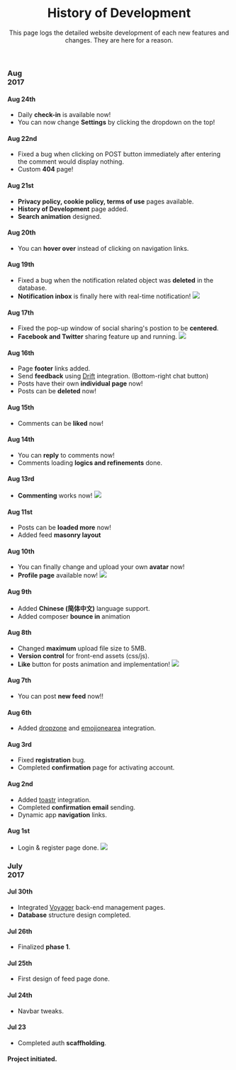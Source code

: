 <header class="Timeline">
<p class="intro-icon" style="color:#4acc9e"><i class="fa fa-book"></i></p>
<h1>History of Development</h1>
<span class="description">This page logs the detailed website development of each new features and changes. They are here for a reason.</span>
</header>

<main>
    <div id="timeline">
        <div>
            <section class="month">
                <h3>Aug<br>2017</h3>
                <section>
                    <h4>Aug 24th</h4>
                    <ul>
                        <li>Daily <b>check-in</b> is available now!</li>
                        <li>You can now change <b>Settings</b> by clicking the dropdown on the top!</li>
                    </ul>
                </section>
                <section>
                    <h4>Aug 22nd</h4>
                    <ul>
                        <li>Fixed a bug when clicking on POST button immediately after entering the comment would display nothing.</li>
                        <li>Custom <b>404</b> page!</li>
                    </ul>
                </section>
                <section>
                    <h4>Aug 21st</h4>
                    <ul>
                        <li><b>Privacy policy, cookie policy, terms of use</b> pages available.</li>
                        <li><b>History of Development</b> page added.</li>
                        <li><b>Search animation</b> designed.</li>
                    </ul>
                </section>
                <section>
                    <h4>Aug 20th</h4>
                    <ul>
                        <li>You can <b>hover over</b> instead of clicking on navigation links.</li>
                    </ul>
                </section>
                <section>
                    <h4>Aug 19th</h4>
                    <ul>
                        <li>Fixed a bug when the notification related object was <b>deleted</b> in the database.</li>
                        <li><b>Notification inbox</b> is finally here with real-time notification! <img src="https://cdnjs.cloudflare.com/ajax/libs/emojione/2.2.7/assets/png/1f64c.png"></li>
                    </ul>
                </section>
                <section>
                    <h4>Aug 17th</h4>
                    <ul>
                        <li>Fixed the pop-up window of social sharing's postion to be <b>centered</b>.</li>
                        <li><b><i class="fa fa-facebook"></i> Facebook and <i class="fa fa-twitter"></i> Twitter</b> sharing feature up and running. <img src="https://cdnjs.cloudflare.com/ajax/libs/emojione/2.2.7/assets/png/1f465.png"></li>
                    </ul>
                </section>
                <section>
                    <h4>Aug 16th</h4>
                    <ul>
                        <li>Page <b>footer</b> links added.</li>
                        <li>Send <b>feedback</b> using <a href="https://www.drift.com/" target="_blank">Drift</a> integration. (Bottom-right chat button)</li>
                        <li>Posts have their own <b>individual page</b> now!</li>
                        <li>Posts can be <b>deleted</b> now!</li>
                    </ul>
                </section>
                <section>
                    <h4>Aug 15th</h4>
                    <ul>
                        <li>Comments can be <b>liked</b> now!</li>
                    </ul>
                </section>
                <section>
                    <h4>Aug 14th</h4>
                    <ul>
                        <li>You can <b>reply</b> to comments now!</li>
                        <li>Comments loading <b>logics and refinements</b> done.</li>
                    </ul>
                </section>
                <section>
                    <h4>Aug 13rd</h4>
                    <ul>
                        <li><b>Commenting</b> works now! <img src="https://cdnjs.cloudflare.com/ajax/libs/emojione/2.2.7/assets/png/270d.png"></li>
                    </ul>
                </section>
                <section>
                    <h4>Aug 11st</h4>
                    <ul>
                        <li>Posts can be <b>loaded more</b> now!</li>
                        <li>Added feed <b>masonry layout</b></li>
                    </ul>
                </section>
                <section>
                    <h4>Aug 10th</h4>
                    <ul>
                        <li>You can finally change and upload your own <b>avatar</b> now!</li>
                        <li><b>Profile page</b> available now! <img src="https://cdnjs.cloudflare.com/ajax/libs/emojione/2.2.7/assets/png/1f913.png"></li>
                    </ul>
                </section>
                <section>
                    <h4>Aug 9th</h4>
                    <ul>
                        <li>Added <b>Chinese (简体中文)</b> language support.</li>
                        <li>Added composer <b>bounce in</b> animation</li>
                    </ul>
                </section>
                <section>
                    <h4>Aug 8th</h4>
                    <ul>
                        <li>Changed <b>maximum</b> upload file size to 5MB.</li>
                        <li><b>Version control</b> for front-end assets (css/js).</li>
                        <li><b>Like</b> button for posts animation and implementation! <img src="https://cdnjs.cloudflare.com/ajax/libs/emojione/2.2.7/assets/png/1f44f.png"></li>
                    </ul>
                </section>
                <section>
                    <h4>Aug 7th</h4>
                    <ul>
                        <li>You can post <b>new feed</b> now!!</li>
                    </ul>
                </section>
                <section>
                    <h4>Aug 6th</h4>
                    <ul>
                        <li>Added <a href="http://www.dropzonejs.com" target="_blank">dropzone</a> and <a href="https://github.com/mervick/emojionearea" target="_blank">emojionearea</a> integration.</li>
                    </ul>
                </section>
                <section>
                    <h4>Aug 3rd</h4>
                    <ul>
                        <li>Fixed <b>registration</b> bug.</li>
                        <li>Completed <b>confirmation</b> page for activating account.</li>
                    </ul>
                </section>
                <section>
                    <h4>Aug 2nd</h4>
                    <ul>
                        <li>Added <a href="http://codeseven.github.io/toastr/" target="_blank">toastr</a> integration.</li>
                        <li>Completed <b>confirmation email</b> sending.</li>
                        <li>Dynamic app <b>navigation</b> links.</li>
                    </ul>
                </section>
                <section>
                    <h4>Aug 1st</h4>
                    <ul>
                        <li>Login &amp; register page done. <img src="https://cdnjs.cloudflare.com/ajax/libs/emojione/2.2.7/assets/png/270c.png"></li>
                    </ul>
                </section>
            </section>
            <section class="month">
                <h3>July<br>2017</h3>
                <section>
                    <h4>Jul 30th</h4>
                    <ul>
                        <li>Integrated <a href="https://github.com/the-control-group/voyager" target="_blank">Voyager</a> back-end management pages.</li>
                        <li><b>Database</b> structure design completed.</li>
                    </ul>
                </section>
                <section>
                    <h4>Jul 26th</h4>
                    <ul>
                        <li>Finalized <b>phase 1</b>.</li>
                    </ul>
                </section>
                <section>
                    <h4>Jul 25th</h4>
                    <ul>
                        <li>First design of feed page done.</li>
                    </ul>
                </section>
                <section>
                    <h4>Jul 24th</h4>
                    <ul>
                        <li>Navbar tweaks.</li>
                    </ul>
                </section>
                <section>
                    <h4>Jul 23</h4>
                    <ul>
                        <li>Completed auth <b>scaffholding</b>.</li>
                    </ul>
                </section>
                <section>
                    <h4>Project initiated.</h4>
                </section>
            </section>
        </div>
    </div>
</main>
